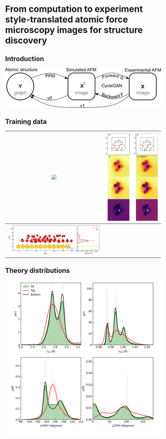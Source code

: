 # From computation to experiment style-translated atomic force microscopy images for structure discovery

## Introduction
![](../manuscript/figures/overview.png) 

## Training data

|![](../results/train_data/xy_view.png) | ![](../results/train_data/xy_view_data.png)|
|---|---|
| ![](../results/train_data/z_distribution.png) |  |



## Theory distributions
![](../results/theoretical_distributions/Label/RDF_ADF_Label.png)

## 
